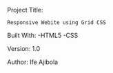 Project Title:

    Responsive Webite using Grid CSS

Built With:
-HTML5
-CSS

Version: 1.0

Author:
Ife Ajibola


